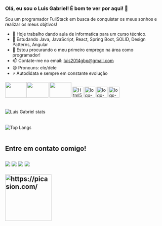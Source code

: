 ### Olá, eu sou o Luis Gabriel!  É bom te ver por aqui! 👋

<p>Sou um programador FullStack em busca de conquistar os meus sonhos e realizar os meus objtivos!

- 🔭 Hoje trabalho dando aula de informatica para um curso técnico.
- 🌱 Estudando Java, JavaScript, React, Spring Boot, SOLID, Design Patterns, Angular
- 🤔 Estou procurando o meu primeiro emprego na área como programador!
- 📫 Contate-me no email: luis2014gbp@gmail.com
- 😄 Pronouns: ele/dele
- ⚡ Autodidata e sempre em constante evolução

<img height ="50" width ="70" src='https://cdn.jsdelivr.net/gh/devicons/devicon/icons/java/java-plain-wordmark.svg'><img height ="50" width ="70" src="https://cdn.jsdelivr.net/gh/devicons/devicon/icons/spring/spring-original-wordmark.svg" />
<img height ="50" width ="70" src="https://cdn.jsdelivr.net/gh/devicons/devicon/icons/mysql/mysql-original-wordmark.svg" />
<img height ="35" src ="https://img.shields.io/badge/HTML5-E34F26?style=for-the-badge&logo=html5&logoColor=white"  alt= "Html5-logo" />
<img height ="35" src= "https://img.shields.io/badge/CSS3-1572B6?style=for-the-badge&logo=css3&logoColor=white" alt="logo-Css" />
<img height ="35" src= "https://img.shields.io/badge/JavaScript-F7DF1E?style=for-the-badge&logo=javascript&logoColor=black" alt="logo-JavaScript" />
<img height ="35" src= "https://img.shields.io/badge/React-20232A?style=for-the-badge&logo=react&logoColor=61DAFB" alt="logo-React" />
          <br><br>
          <br>
          ![Luis Gabriel stats](https://github-readme-stats.vercel.app/api?username=Lugabe&show_icons=true&theme=gruvbox)
          <br><br>
          <br>
          ![Top Langs](https://github-readme-stats.vercel.app/api/top-langs/?username=Lugabe&langs_count=8)
          <br><br>
         <h2>Entre em contato comigo!
          <br><br>
  <a href="https://www.instagram.com/luisgabriel_bernardi/" target="_blank"><img src="https://img.shields.io/badge/-Instagram-%23E4405F?style=for-the-badge&logo=instagram&logoColor=white" target="_blank"></a>
 <a href="https://discord.gg/Luis-Gabriel#6985" target="_blank"><img src="https://img.shields.io/badge/Discord-7289DA?style=for-the-badge&logo=discord&logoColor=white" target="_blank"></a> 
  <a href = "mailto:luis2014gbp@gmail.com"><img src="https://img.shields.io/badge/-Gmail-%23333?style=for-the-badge&logo=gmail&logoColor=white" target="_blank"></a>
  <a href="https://www.linkedin.com/in/luis-gabriel-bernardi/" target="_blank"><img src="https://img.shields.io/badge/-LinkedIn-%230077B5?style=for-the-badge&logo=linkedin&logoColor=white" target="_blank"></a> 
</div>
<a href="https://picasion.com/"><img src="https://i.picasion.com/pic92/e1915637574b387906f693bf61b8f44f.gif" width="150" height="150" border="0" alt="https://picasion.com/" /></a><br /><a href="https://picasion.com/">
          
          


